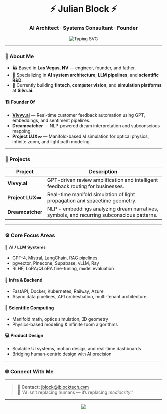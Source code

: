 <h1 align="center">⚡️ Julian Block ⚡️</h1>
<h3 align="center">AI Architect · Systems Consultant · Founder</h3>

<p align="center">
  <img src="https://readme-typing-svg.demolab.com?font=Fira+Code&size=20&pause=1000&color=14B8A6&center=true&vCenter=true&width=600&lines=AI+Infrastructure+Design;LLM+Systems+Engineering;Scientific+Simulation+via+Code;Building+the+Future+One+Model+at+a+Time" alt="Typing SVG" />
</p>

---

### 🧠 About Me

- 🏜️ Based in **Las Vegas, NV** — engineer, founder, and father.  
- 🧩 Specializing in **AI system architecture**, **LLM pipelines**, and **scientific R&D**.  
- 🚀 Currently building **fintech**, **computer vision**, and **simulation platforms** at **Silvr.ai**.  

#### 🏗️ Founder Of
- **[Vivvy.ai](https://vivvy.ai)** — Real-time customer feedback automation using GPT, embeddings, and sentiment pipelines.  
- **Dreamcatcher** — NLP-powered dream interpretation and subconscious mapping.  
- **Project LUX∞** — Manifold-based AI simulation for optical physics, infinite zoom, and light path modeling.

---

### 🔬 Projects

| Project | Description |
|----------|--------------|
| **Vivvy.ai** | GPT-driven review amplification and intelligent feedback routing for businesses. |
| **Project LUX∞** | Real-time manifold simulation of light propagation and spacetime geometry. |
| **Dreamcatcher** | NLP + embeddings analyzing dream narratives, symbols, and recurring subconscious patterns. |

---

### ⚙️ Core Focus Areas

#### 🧩 AI / LLM Systems
- GPT-4, Mistral, LangChain, RAG pipelines  
- pgvector, Pinecone, Supabase, vLLM, Ray  
- RLHF, LoRA/QLoRA fine-tuning, model evaluation  

#### 🧠 Infra & Backend
- FastAPI, Docker, Kubernetes, Railway, Azure  
- Async data pipelines, API orchestration, multi-tenant architecture  

#### 🌌 Scientific Computing
- Manifold math, optics simulation, 3D geometry  
- Physics-based modeling & infinite zoom algorithms  

#### 💻 Product Design
- Scalable UI systems, motion design, and real-time dashboards  
- Bridging human-centric design with AI precision  

---

### 🌐 Connect With Me

---

> 📨 **Contact:** [jblock@jblocktech.com](mailto:jblock@jblocktech.com)  
> 💭 “AI isn’t replacing humans — it’s replacing *mediocrity*.”

---

<p align="center">
  <img src="https://github-readme-stats.vercel.app/api?username=Julianblock&show_icons=true&theme=tokyonight&hide_border=true" />
</p>
